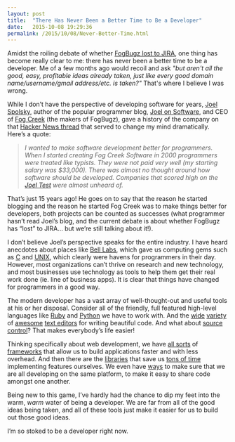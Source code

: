 ```yaml
---
layout: post
title:  "There Has Never Been a Better Time to Be a Developer"
date:   2015-10-08 19:29:36
permalink: /2015/10/08/Never-Better-Time.html
---
```


Amidst the roiling debate of whether [FogBugz lost to JIRA](https://news.ycombinator.com/item?id=10313489), one thing has become really clear to me: there has never been a better time to be a developer.  Me of a few months ago would recoil and ask _"but aren't all the good, easy, profitable ideas already taken, just like every good domain name/username/gmail address/etc. is taken?"_ That's where I believe I was wrong.  

While I don’t have the perspective of developing software for years, [Joel Spolsky](http://www.joelonsoftware.com/AboutMe.html), author of the popular programmer blog, [Joel on Software](http://www.joelonsoftware.com/), and CEO of [Fog Creek](https://www.fogcreek.com/) (the makers of FogBugz), gave a history of the company on that [Hacker News thread](https://news.ycombinator.com/item?id=10313489) that served to change my mind dramatically.  Here’s a quote: 

>_I wanted to make software development better for programmers. When I started creating Fog Creek Software in 2000 programmers were treated like typists. They were not paid very well (my starting salary was $33,000). There was almost no thought around how software should be developed. Companies that scored high on the [Joel Test](http://www.joelonsoftware.com/articles/fog0000000043.html) were almost unheard of._

That’s just 15 years ago!  He goes on to say that the reason he started blogging and the reason he started Fog Creek was to make things better for developers, both projects can be counted as successes (what programmer hasn’t read Joel’s blog, and the current debate is about whether FogBugz has “lost” to JIRA… but we’re still talking about it!).

I don’t believe Joel’s perspective speaks for the entire industry. I have heard anecdotes about places like [Bell Labs](https://en.wikipedia.org/wiki/Bell_Labs#1960s), which gave us computing gems such as [C](https://en.wikipedia.org/wiki/C_(programming_language)) and [UNIX](https://en.wikipedia.org/wiki/Unix), which clearly were havens for programmers in their day. However, most organizations can’t thrive on research and new technology, and most businesses use technology as tools to help them get their real work done (ie. line of business apps). It is clear that things have changed for programmers in a good way.  

The modern developer has a vast array of well-thought-out and useful tools at his or her disposal.  Consider all of the friendly, full featured high-level languages like [Ruby](https://www.ruby-lang.org/en/) and [Python](https://www.python.org/) we have to work with.  And the [wide](http://www.vim.org/) [variety](https://www.gnu.org/software/emacs/) of [awesome](https://www.sublimetext.com/) [text editors](https://atom.io/) for writing beautiful code.  And what about [source control](https://git-scm.com/)?  That makes everybody’s life easier! 

Thinking specifically about web development, we have [all sorts](https://www.djangoproject.com/) of [frameworks](http://rubyonrails.org/) that allow us to build applications faster and with less overhead.  And then there are the [libraries](https://jquery.com/) that save us [tons of time](https://github.com/plataformatec/devise) implementing features ourselves. We even have [ways](https://www.vagrantup.com/) to make sure that we are all developing on the same platform, to make it easy to share code amongst one another.  

Being new to this game, I’ve hardly had the chance to dip my feet into the warm, _warm_ water of being a developer.  We are far from all of the good ideas being taken, and all of these tools just make it easier for us to build out those good ideas. 

I’m so stoked to be a developer right now.  
